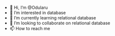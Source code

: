 - 👋 Hi, I’m @Odularu
- 👀 I’m interested in database
- 🌱 I’m currently learning relational database
- 💞️ I’m looking to collaborate on relational database
- 📫 How to reach me 

<!---
Odularu/Odularu is a ✨ special ✨ repository because its `README.md` (this file) appears on your GitHub profile.
You can click the Preview link to take a look at your changes.
--->
